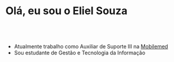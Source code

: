<h1 align="left">Olá, eu sou o Eliel Souza</h1>
<h3 align="center"></h3>
<br>
<br>


- Atualmente trabalho como Auxiliar de Suporte III na [Mobilemed](https://mobilemed.com.br/)
- Sou estudante de Gestão e Tecnologia da Informação
